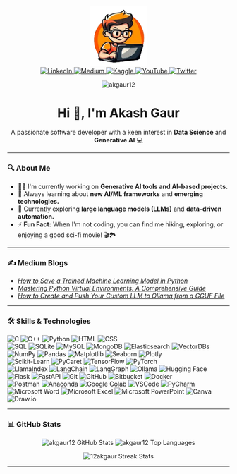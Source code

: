 <div id="header" align="center"> <img src="/images.png" width="130"/> </div>



<div id="badges" align="center">
  <a href="https://linkedin.com/in/akgaur12" target="_blank"> <img src="https://img.shields.io/badge/LinkedIn-0A66C2?style=for-the-badge&logo=linkedin&logoColor=white&border-radius=5px" alt="LinkedIn" /> </a>
  <a href="https://medium.com/@ak_gaur" target="_blank"> <img src="https://img.shields.io/badge/Medium-12100E?style=for-the-badge&logo=medium&logoColor=white&border-radius=5px" alt="Medium" /> </a>
  <a href="https://kaggle.com/akgaur12" target="_blank"> <img src="https://img.shields.io/badge/Kaggle-20BEFF?style=for-the-badge&logo=kaggle&logoColor=white&border-radius=5px" alt="Kaggle" /> </a> 
  <a href="https://www.youtube.com/@TechEdQuest/featured" target="_blank"> <img src="https://img.shields.io/badge/YouTube-red?style=for-the-badge&logo=youtube&logoColor=white&border-radius=5px" alt="YouTube" /> </a>
  <a href="https://x.com/Akki_Gaur_?t=5r80gGf4VMcO-aaXy3sF3Q&s=09" target="_blank"> <img src="https://img.shields.io/badge/Twitter-blue?style=for-the-badge&logo=twitter&logoColor=white&border-radius=5px" alt="Twitter"/> </a>
  <p align="center"> <img src="https://komarev.com/ghpvc/?username=akgaur12&label=Profile%20views&color=0e75b6&style=flat&border-radius=5px" alt="akgaur12" /></p>
</div>


<h1 align="center">Hi 👋, I'm Akash Gaur</h1>

<p align="center"> A passionate software developer with a keen interest in <strong>Data Science</strong> and <strong>Generative AI</strong> 💻</p>

---

### 🔍 About Me
- 👨‍💻 I'm currently working on **Generative AI tools and AI-based projects.**
- 📖 Always learning about **new AI/ML frameworks** and **emerging technologies.**
- 🌱 Currently exploring **large language models (LLMs)** and **data-driven automation.**
- ⚡ **Fun Fact:** When I'm not coding, you can find me hiking, exploring, or enjoying a good sci-fi movie! 🎬🏞️


---

### ✍️ Medium Blogs

- [*How to Save a Trained Machine Learning Model in Python*](https://medium.com/@ak_gaur/how-to-save-a-trained-machine-learning-model-in-python-a-step-by-step-guide-with-iris-dataset-0adea1fdfc0c)
- [*Mastering Python Virtual Environments: A Comprehensive Guide*](https://medium.com/@ak_gaur/mastering-python-virtual-environments-a-comprehensive-guide-34c393dbe7ca)
- [*How to Create and Push Your Custom LLM to Ollama from a GGUF File*](https://medium.com/@ak_gaur/how-to-create-and-push-your-custom-llm-to-ollama-from-a-gguf-file-4e60397b60bb)


---


### 🛠️ Skills & Technologies


<p>
  <img src="https://img.shields.io/badge/C-00599C?style=flat-square&logo=cprogramming&logoColor=white" alt="C" style="height: 23px;"/>
  <img src="https://img.shields.io/badge/C++-00599C?style=flat-square&logo=cplusplus&logoColor=white" alt="C++" style="height: 23px;"/>
  <img src="https://img.shields.io/badge/Python-3776AB?style=flat-square&logo=python&logoColor=white" alt="Python" style="height: 23px;"/> 
  <img src="https://img.shields.io/badge/HTML-E34F26?style=flat-square&logo=html5&logoColor=white" alt="HTML" style="height: 23px;"/>
  <img src="https://img.shields.io/badge/CSS-1572B6?style=flat-square&logo=css3&logoColor=white" alt="CSS" style="height: 23px;"/> <br>

  <img src="https://img.shields.io/badge/SQL-4479A1?style=flat-square&logo=sql&logoColor=white" alt="SQL" style="height: 23px;"/>
  <img src="https://img.shields.io/badge/SQLite-003B57?style=flat-square&logo=sqlite&logoColor=white" alt="SQLite" style="height: 23px;"/>
  <img src="https://img.shields.io/badge/MySQL-4479A1?style=flat-square&logo=mysql&logoColor=white" alt="MySQL" style="height: 23px;"/>
  <img src="https://img.shields.io/badge/MongoDB-47A248?style=flat-square&logo=mongodb&logoColor=white" alt="MongoDB" style="height: 23px;"/>
  <img src="https://img.shields.io/badge/Elasticsearch-005571?style=flat-square&logo=elasticsearch&logoColor=white" alt="Elasticsearch" style="height: 23px;"/> 
  <img src="https://img.shields.io/badge/VectorDBs-2E7D32?style=flat-square" alt="VectorDBs" style="height: 23px;"/> <br>

  <img src="https://img.shields.io/badge/Numpy-013243?style=flat-square&logo=numpy&logoColor=white" alt="NumPy" style="height: 23px;"/>
  <img src="https://img.shields.io/badge/Pandas-150458?style=flat-square&logo=pandas&logoColor=white" alt="Pandas" style="height: 23px;"/>
  <img src="https://img.shields.io/badge/Matplotlib-ffffff?style=flat-square&logo=plotly&logoColor=blue" alt="Matplotlib" style="height: 23px;"/>
  <img src="https://img.shields.io/badge/Seaborn-5A5A5A?style=flat-square&logo=data&logoColor=white" alt="Seaborn" style="height: 23px;"/>
  <img src="https://img.shields.io/badge/Plotly-3F4F75?style=flat-square&logo=plotly&logoColor=white" alt="Plotly" style="height: 23px;"/> <br>
  
  <img src="https://img.shields.io/badge/Scikit--Learn-F7931E?style=flat-square&logo=scikit-learn&logoColor=white" alt="Scikit-Learn" style="height: 23px;"/>
  <img src="https://img.shields.io/badge/PyCaret-16B5FE?style=flat-square&logo=pycaret&logoColor=white" alt="PyCaret" style="height: 23px;"/>
  <img src="https://img.shields.io/badge/TensorFlow-FF6F00?style=flat-square&logo=tensorflow&logoColor=white" alt="TensorFlow" style="height: 23px;"/>
  <img src="https://img.shields.io/badge/PyTorch-EE4C2C?style=flat-square&logo=pytorch&logoColor=white" alt="PyTorch" style="height: 23px;"/> <br>

  <img src="https://img.shields.io/badge/LlamaIndex-FF6F00?style=flat-square" alt="LlamaIndex" style="height: 23px;"/>
  <img src="https://img.shields.io/badge/LangChain-0078D7?style=flat-square" alt="LangChain" style="height: 23px;"/>
  <img src="https://img.shields.io/badge/LangGraph-6E40C9?style=flat-square" alt="LangGraph" style="height: 23px;"/>
  <img src="https://img.shields.io/badge/Ollama-FEC701?style=flat-square" alt="Ollama" style="height: 23px;"/>
  <img src="https://img.shields.io/badge/Hugging%20Face-FFD54F?style=flat-square&logo=huggingface&logoColor=black" alt="Hugging Face" style="height: 23px;"/> <br>

  <img src="https://img.shields.io/badge/Flask-000000?style=flat-square&logo=flask&logoColor=white" alt="Flask" style="height: 23px;"/>
  <img src="https://img.shields.io/badge/FastAPI-009688?style=flat-square&logo=fastapi&logoColor=white" alt="FastAPI" style="height: 23px;"/>
  <img src="https://img.shields.io/badge/Git-F05032?style=flat-square&logo=git&logoColor=white" alt="Git" style="height: 23px;"/>
  <img src="https://img.shields.io/badge/GitHub-181717?style=flat-square&logo=github&logoColor=white" alt="GitHub" style="height: 23px;"/>
  <img src="https://img.shields.io/badge/Bitbucket-0052CC?style=flat-square&logo=bitbucket&logoColor=white" alt="Bitbucket" style="height: 23px;"/>
  <img src="https://img.shields.io/badge/Docker-2496ED?style=flat-square&logo=docker&logoColor=white" alt="Docker" style="height: 23px;"/> <br>
  
  <img src="https://img.shields.io/badge/Postman-FF6C37?style=flat-square&logo=postman&logoColor=white" alt="Postman" style="height: 23px;"/>
  <img src="https://img.shields.io/badge/Anaconda-44A833?style=flat-square&logo=anaconda&logoColor=white" alt="Anaconda" style="height: 23px;"/>
  <img src="https://img.shields.io/badge/Google%20Colab-F9AB00?style=flat-square&logo=googlecolab&logoColor=white" alt="Google Colab" style="height: 23px;"/>
    <img src="https://img.shields.io/badge/VSCode-0078D4?style=flat-square&logo=visualstudiocode&logoColor=white" alt="VSCode" style="height: 23px;"/>
  <img src="https://img.shields.io/badge/PyCharm-000000?style=flat-square&logo=pycharm&logoColor=white" alt="PyCharm" style="height: 23px;"/> <br>
  
  <img src="https://img.shields.io/badge/MS_Word-2B579A?style=flat-square&logo=microsoft-word&logoColor=white" alt="Microsoft Word" style="height: 23px;"/>
  <img src="https://img.shields.io/badge/Excel-217346?style=flat-square&logo=microsoft-excel&logoColor=white" alt="Microsoft Excel" style="height: 23px;"/>
  <img src="https://img.shields.io/badge/PowerPoint-D24D57?style=flat-square&logo=microsoft-powerpoint&logoColor=white" alt="Microsoft PowerPoint" style="height: 23px;"/>
  
  <img src="https://img.shields.io/badge/Canva-00C4CC?style=flat-square&logo=canva&logoColor=white" alt="Canva" style="height: 23px;"/>
  <img src="https://img.shields.io/badge/Draw.io-FFA500?style=flat-square&logo=drawio&logoColor=white" alt="Draw.io" style="height: 23px;"/>

</p>


---

### 📊 GitHub Stats

<p align="center">
  <img src="https://github-readme-stats.vercel.app/api?username=akgaur12&show_icons=true&locale=en&theme=radical" alt="akgaur12 GitHub Stats" />
  <img src="https://github-readme-stats.vercel.app/api/top-langs?username=akgaur12&show_icons=true&locale=en&layout=compact&theme=radical" alt="akgaur12 Top Languages" />
</p>
<p align="center"> 
  <img src="https://github-readme-streak-stats-eight.vercel.app?user=akgaur12&theme=radical" alt="12akgaur Streak Stats" />
</p>

---





  <!-- Additional skills 
    <img src="https://github-readme-activity-graph.vercel.app/graph?username=akgaur12&theme=react-dark" alt="12akgaur Streak Stats" style="height: 210px;"/>

  <img src="https://img.shields.io/badge/LinkedIn-blue?style=for-the-badge&logo=linkedin&logoColor=white" alt="LinkedIn Badge"/>
  <img src="https://img.shields.io/badge/YouTube-red?style=for-the-badge&logo=youtube&logoColor=white" alt="Youtube Badge"/>
  <img src="https://img.shields.io/badge/Twitter-blue?style=for-the-badge&logo=twitter&logoColor=white" alt="Twitter Badge"/>
   <a href="https://github.com/akgaur12" target="_blank"> <img src="https://img.shields.io/badge/GitHub-181717?style=for-the-badge&logo=github&logoColor=white" alt="GitHub" /> </a>


<div>
  <img src="https://github.com/devicons/devicon/blob/master/icons/java/java-original-wordmark.svg" title="Java" alt="Java" width="40" height="40"/>&nbsp;
  <img src="https://github.com/devicons/devicon/blob/master/icons/react/react-original-wordmark.svg" title="React" alt="React" width="40" height="40"/>&nbsp;
  <img src="https://github.com/devicons/devicon/blob/master/icons/spring/spring-original-wordmark.svg" title="Spring" alt="Spring" width="40" height="40"/>&nbsp;
  <img src="https://github.com/devicons/devicon/blob/master/icons/materialui/materialui-original.svg" title="Material UI" alt="Material UI" width="40" height="40"/>&nbsp;
  <img src="https://github.com/devicons/devicon/blob/master/icons/flutter/flutter-original.svg" title="Flutter" alt="Flutter" width="40" height="40"/>&nbsp;
  <img src="https://github.com/devicons/devicon/blob/master/icons/redux/redux-original.svg" title="Redux" alt="Redux " width="40" height="40"/>&nbsp;
  <img src="https://github.com/devicons/devicon/blob/master/icons/css3/css3-plain-wordmark.svg"  title="CSS3" alt="CSS" width="40" height="40"/>&nbsp;
  <img src="https://github.com/devicons/devicon/blob/master/icons/html5/html5-original.svg" title="HTML5" alt="HTML" width="40" height="40"/>&nbsp;
  <img src="https://github.com/devicons/devicon/blob/master/icons/javascript/javascript-original.svg" title="JavaScript" alt="JavaScript" width="40" height="40"/>&nbsp;
  <img src="https://github.com/devicons/devicon/blob/master/icons/firebase/firebase-plain-wordmark.svg" title="Firebase" alt="Firebase" width="40" height="40"/>&nbsp;
  <img src="https://github.com/devicons/devicon/blob/master/icons/gatsby/gatsby-original.svg" title="Gatsby"  alt="Gatsby" width="40" height="40"/>&nbsp;
  <img src="https://github.com/devicons/devicon/blob/master/icons/mysql/mysql-original-wordmark.svg" title="MySQL"  alt="MySQL" width="40" height="40"/>&nbsp;
  <img src="https://github.com/devicons/devicon/blob/master/icons/nodejs/nodejs-original-wordmark.svg" title="NodeJS" alt="NodeJS" width="40" height="40"/>&nbsp;
  <img src="https://github.com/devicons/devicon/blob/master/icons/amazonwebservices/amazonwebservices-plain-wordmark.svg" title="AWS" alt="AWS" width="40" height="40"/>&nbsp;
  <img src="https://github.com/devicons/devicon/blob/master/icons/git/git-original-wordmark.svg" title="Git" **alt="Git" width="40" height="40"/>
</div>



### 🛠️ Skills & Technologies

<p>
  <img src="https://github.com/devicons/devicon/blob/master/icons/cplusplus/cplusplus-original.svg" title="C++" alt="C++" width="40" height="40"/>
  <img src="https://github.com/devicons/devicon/blob/master/icons/python/python-original.svg" title="Python" alt="Python" width="40" height="40"/>

  <img src="https://github.com/devicons/devicon/blob/master/icons/mysql/mysql-original.svg" title="MySQL" alt="MySQL" width="40" height="40"/>
  <img src="https://github.com/devicons/devicon/blob/master/icons/mongodb/mongodb-original.svg" title="MongoDB" alt="MongoDB" width="40" height="40"/>
  <img src="https://github.com/devicons/devicon/blob/master/icons/elasticsearch/elasticsearch-original.svg" title="Elasticsearch" alt="Elasticsearch" width="40" height="40"/>

  <img src="https://github.com/devicons/devicon/blob/master/icons/numpy/numpy-original.svg" title="NumPy" alt="NumPy" width="40" height="40"/>
  <img src="https://github.com/devicons/devicon/blob/master/icons/pandas/pandas-original.svg" title="Pandas" alt="Pandas" width="40" height="40"/>

  <img src="https://github.com/devicons/devicon/blob/master/icons/git/git-original.svg" title="Git" alt="Git" width="40" height="40"/>
  <img src="https://github.com/devicons/devicon/blob/master/icons/github/github-original.svg" title="GitHub" alt="GitHub" width="40" height="40"/>
  <img src="https://github.com/devicons/devicon/blob/master/icons/anaconda/anaconda-original.svg" title="Anaconda" alt="Anaconda" width="40" height="40"/>
  <img src="https://github.com/devicons/devicon/blob/master/icons/canva/canva-original.svg" title="Canva" alt="Canva" width="40" height="40"/>
  <img src="https://github.com/devicons/devicon/blob/master/icons/google/google-original.svg" title="Google Colab" alt="Google Colab" width="40" height="40"/>

  <img src="https://avatars.githubusercontent.com/u/71378931?s=200&v=4" title="LangChain" alt="LangChain" width="40" height="40"/>
  <img src="https://huggingface.co/front/assets/huggingface_logo-noborder.svg" title="Hugging Face" alt="Hugging Face" width="40" height="40"/>
  <img src="https://avatars.githubusercontent.com/u/45109048?s=200&v=4" title="LlamaIndex" alt="LlamaIndex" width="40" height="40"/>


  <img src="https://numpy.org/images/logos/numpy/numpylogo.svg" title="NumPy" alt="NumPy" width="40" height="40"/>&nbsp;
  <img src="https://github.com/pandas-dev/pandas/blob/main/web/pandas/static/img/pandas_mark.svg" title="Pandas" alt="Pandas" width="40" height="40"/>&nbsp;
  <img src="https://matplotlib.org/stable/_static/images/logo2.svg" title="Matplotlib" alt="Matplotlib" width="40" height="40"/>&nbsp;
  <img src="https://seaborn.pydata.org/_images/logo-tall-lightbg.svg" title="Seaborn" alt="Seaborn" width="40" height="40"/>&nbsp;
  <img src="https://github.com/scikit-learn/scikit-learn/blob/main/doc/logos/scikit-learn-logo-notext.png" title="Scikit-Learn" alt="Scikit-Learn" width="40" height="40"/>&nbsp;
  <img src="https://nltk.org/images/logo.png" title="NLTK" alt="NLTK" width="40" height="40"/>&nbsp;
  <img src="https://raw.githubusercontent.com/pycaret/pycaret/master/docs/img/logo.png" title="PyCaret" alt="PyCaret" width="40" height="40"/>&nbsp;
  <img src="https://github.com/dmlc/xgboost/blob/master/demo/guide-python/logo.jpg" title="XGBoost" alt="XGBoost" width="40" height="40"/>&nbsp;
  <img src="https://lightgbm.readthedocs.io/en/latest/_static/LightGBM-logo-dark.png" title="LightGBM" alt="LightGBM" width="40" height="40"/>&nbsp;
</p>



  <a href="mailto:akgaur12@gmail.com" target="_blank"> <img src="https://img.shields.io/badge/Gmail-D14836?style=for-the-badge&logo=gmail&logoColor=white&border-radius=5px" alt="Gmail" /></a>

<div id="badges", align="center">
  <a href="https://linkedin.com/in/akgaur12" target="_blank"> <img src="https://img.shields.io/badge/LinkedIn-0A66C2?style=for-the-badge&logo=linkedin&logoColor=white" alt="LinkedIn" /></a>
  <a href="https://medium.com/@ak_gaur" target="_blank"> <img src="https://img.shields.io/badge/Medium-12100E?style=for-the-badge&logo=medium&logoColor=white" alt="Medium" /> </a>
  <a href="https://www.youtube.com/@TechEdQuest/featured" target="_blank"> <img src="https://img.shields.io/badge/YouTube-red?style=for-the-badge&logo=youtube&logoColor=white" alt="YouTube" /> </a>
  <a href="https://x.com/Akki_Gaur_?t=5r80gGf4VMcO-aaXy3sF3Q&s=09" target="_blank"> <img src="https://img.shields.io/badge/Twitter-blue?style=for-the-badge&logo=twitter&logoColor=white" alt="Twitter"/> </a>
  <p align="center"><img src="https://komarev.com/ghpvc/?username=akgaur12&label=Profile%20views&color=0e75b6&style=flat" alt="akgaur12" /></p>
</div>


  <a href="https://github.com/akgaur12" target="_blank"> <img src="https://img.shields.io/badge/GitHub-181717?style=for-the-badge&logo=github&logoColor=white&border-radius=5px" alt="GitHub" /></a> 
  <img src="https://img.shields.io/badge/MS%20Office-D83B01?style=flat-square&logo=microsoft-office&logoColor=white" alt="MS Office" style="height: 23px;"/>


<a href="https://x.com/Akki_Gaur_?t=5r80gGf4VMcO-aaXy3sF3Q&s=09" target="_blank"><img src="https://cdn2.iconfinder.com/data/icons/social-media-2199/64/social_media_isometric_6-twitter-512.png" height="50px" width="50px" alt="Twitter" align="right"></a>
<a href="https://www.linkedin.com/in/akgaur12/" target="_blank"><img src="https://cdn2.iconfinder.com/data/icons/social-media-2199/64/social_media_isometric_14-linkedin-512.png" height="50px" width="50px" alt="Twitter" align="right"></a>
<a href="https://medium.com/@ak_gaur" target="_blank"><img src="https://cdn4.iconfinder.com/data/icons/social-media-2210/24/Medium-1024.png" height="50px" width="50px" alt="Medium" align="right"></a>
  -->

